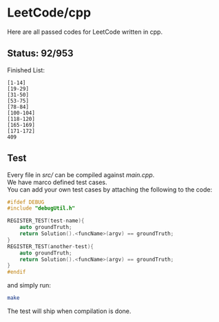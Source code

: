 # LeetCode/cpp

Here are all passed codes for LeetCode written in cpp.

## Status: 92/953

Finished List:

	[1-14]
	[19-29]
	[31-50]
	[53-75]
	[78-84]
	[100-104]
	[118-120]
	[165-169]
	[171-172]
	409


## Test

Every file in _src/_ can be compiled against _main.cpp_.  
We have marco defined test cases.   
You can add your own test cases by attaching the following to the code:  

```cpp
#ifdef DEBUG
#include "debugUtil.h"

REGISTER_TEST(test-name){
    auto groundTruth;
    return Solution().<funcName>(argv) == groundTruth;
}
REGISTER_TEST(another-test){
    auto groundTruth;
    return Solution().<funcName>(argv) == groundTruth;
}
#endif
```

and simply run:

```sh
make
```

The test will ship when compilation is done.